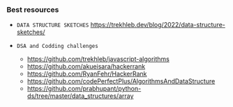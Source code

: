 ### Best resources

 - `DATA STRUCTURE SKETCHES` https://trekhleb.dev/blog/2022/data-structure-sketches/
 
 - `DSA and Codding challenges`
   - https://github.com/trekhleb/javascript-algorithms
   - https://github.com/akueisara/hackerrank
   - https://github.com/RyanFehr/HackerRank
   - https://github.com/codePerfectPlus/AlgorithmsAndDataStructure
   - https://github.com/prabhupant/python-ds/tree/master/data_structures/array

